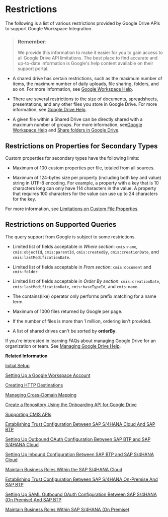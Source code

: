 <!-- loioed62ee4aa36b4452bdb39b9250fcb7f2 -->

# Restrictions

The following is a list of various restrictions provided by Google Drive APIs to support Google Workspace Integration.

> ### Remember:  
> We provide this information to make it easier for you to gain access to all Google Drive API limitations. The best place to find accurate and up-to-date information is Google's help content available on their support portal.

-   A shared drive has certain restrictions, such as the maximum number of items, the maximum number of daily uploads, file sharing, folders, and so on. For more information, see [Google Workspace Help](https://support.google.com/a/answer/7338880).

-   There are several restrictions to the size of documents, spreadsheets, presentations, and any other files you store in Google Drive. For more information, see [Google Drive Help](https://support.google.com/drive/answer/37603?hl=en).

-   A given file within a Shared Drive can be directly shared with a maximum number of groups. For more information, see[Google Workspace Help](https://support.google.com/a/answer/7338880) and [Share folders in Google Drive](https://support.google.com/drive/answer/7166529).




<a name="loioed62ee4aa36b4452bdb39b9250fcb7f2__section_cpt_zkw_5tb"/>

## Restrictions on Properties for Secondary Types

Custom properties for secondary types have the following limits:

-   Maximum of 100 custom properties per file, totaled from all sources.

-   Maximum of 124-bytes size per property \(including both key and value\) string in UTF-8 encoding. For example, a property with a key that is 10 characters long can only have 114 characters in the value. A property that requires 100 characters for the value can use up to 24 characters for the key.


For more information, see [Limitations on Custom File Properties](https://developers.google.com/drive/api/guides/properties).



<a name="loioed62ee4aa36b4452bdb39b9250fcb7f2__section_ork_dlw_5tb"/>

## Restrictions on Supported Queries

The query support from Google is subject to some restrictions.

-   Limited list of fields acceptable in *Where section*: `cmis:name`, `cmis:objectId`, `cmis:parentId`, `cmis:createdBy`, `cmis:creationDate`, and `cmis:lastModificationDate`.

-   Limited list of fields acceptable in *From section*: `cmis:document` and `cmis:folder`

-   Limited list of fields acceptable in *Order By section*: `cmis:creationDate`, `cmis:lastModificationDate`, `cmis:baseTypeId`, and `cmis:name`.

-   The contains\(like\) operator only performs prefix matching for a name term.

-   Maximum of 1000 files returned by Google per page.

-   If the number of files is more than 1 million, ordering isn't provided.

-   A list of shared drives can't be sorted by **orderBy**.




If you're interested in learning FAQs about managing Google Drive for an organization or team. See [Managing Google Drive Help](https://support.google.com/a/answer/2490100#zippy=%2Chow-many-items-can-i-have-directly-in-a-folder).

**Related Information**  


[Initial Setup](initial-setup-ef91284.md "Before you get started in Document Management Service, Integration Option your SAP BTP account administrator must subscribe to your SAP BTP subaccount to the Document Management Service, Integration Option by performing some preparatory steps.")

[Setting Up a Google Workspace Account](setting-up-a-google-workspace-account-9670f69.md "Create your Google Workspace Account to connect to Document Management Service, Integration Option.")

[Creating HTTP Destinations](creating-http-destinations-2b04ac7.md "Create destinations in your SAP BTP subaccount to connect Google Drive with Document Management Service, Integration Option.")

[Managing Cross-Domain Mapping](managing-cross-domain-mapping-96d2d97.md "Manage cross-domain mapping if your domain is different from the Google Workspace domain.")

[Create a Repository Using the Onboarding API for Google Drive](create-a-repository-using-the-onboarding-api-for-google-drive-90faa8c.md "Create your repository to Document Management Service, Integration Option as it's required for establishing a connection with Google Drive.")

[Supporting CMIS APIs](supporting-cmis-apis-4288da6.md "Following is a list of all supported CMIS (Content Management Interoperability Services) REST APIs.")

[Establishing Trust Configuration Between SAP S/4HANA Cloud And SAP BTP](establishing-trust-configuration-between-sap-s-4hana-cloud-and-sap-btp-66f91a9.md "To establish SAML trust to the identity providers generated in the SAP S/4HANA Cloud, import the SAML identity provider metadata to the Cloud Foundry account.")

[Setting Up Outbound OAuth Configuration Between SAP BTP and SAP S/4HANA Cloud](setting-up-outbound-oauth-configuration-between-sap-btp-and-sap-s-4hana-cloud-26f9c07.md "Configure SAML Outbound OAuth configuration between SAP BTP and SAP S/4HANA Cloud.")

[Setting Up Inbound Configuration Between SAP BTP and SAP S/4HANA Cloud](setting-up-inbound-configuration-between-sap-btp-and-sap-s-4hana-cloud-5aa38f2.md "Configure Inbound configuration between SAP BTP and SAP S/4HANA Cloud.")

[Maintain Business Roles Within the SAP S/4HANA Cloud](maintain-business-roles-within-the-sap-s-4hana-cloud-091973b.md "Create and maintain business roles based on the selected business catalogs.")

[Establishing Trust Configuration Between SAP S/4HANA On-Premise And SAP BTP](establishing-trust-configuration-between-sap-s-4hana-on-premise-and-sap-btp-f64dcdb.md "To establish SAML trust to the identity providers generated in the SAP S/4HANA On-Premise, import the SAML identity provider metadata to the SAP BTP account.")

[Setting Up SAML Outbound OAuth Configuration Between SAP S/4HANA \(On Premise\) And SAP BTP](setting-up-saml-outbound-oauth-configuration-between-sap-s-4hana-on-premise-and-sap-btp-699a106.md "Configure SAML Outbound OAuth configuration between SAP S/4HANA (on premise) and SAP BTP.")

[Maintain Business Roles Within SAP S/4HANA \(On Premise\)](maintain-business-roles-within-sap-s-4hana-on-premise-d1999cf.md "You can define authorizations for your custom business roles in SAP S/4HANA (On Premise).")

